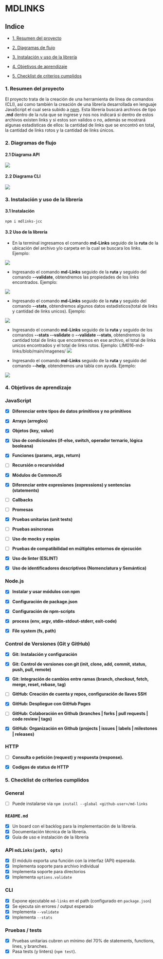 # MDLINKS

## Indice

- [1. Resumen del proyecto](#1-resumen-del-proyecto)

- [2. Diagramas de flujo](#2-diagramas-de-flujo)

- [3. Instalación y uso de la librería](#3-instalación-y-uso-de-la-librería)

- [4. Objetivos de aprendizaje](#4-objetivos-de-aprendizaje)

- [5. Checklist de criterios cumplidos](#5-checklist-de-criterios-cumplidos)

### 1. Resumen del proyecto

El proyecto trata de la creación de una herramienta de línea de comandos (CLI), así como también la creación de una librería desarrollada en lenguaje JavaScript el cual sera subido a [npm](https://www.npmjs.com/).
Esta librería buscará archivos de tipo **.md** dentro de la ruta que se ingrese y nos nos indicará si dentro de estos archivos existen links y si estos son validos o no, además se mostrará algunas estadísticas de ellos: la cantidad de links que se encontró en total, la cantidad de links rotos y la cantidad de links únicos.

### 2. Diagramas de flujo

#### 2.1 Diagrama API

![](https://github.com/imagenes/DIAGRAMA%20FLUJO%20API.jpg)

#### 2.2 Diagrama CLI

![](https://github.com/imagenes/DIAGRAMA%20FLUJO%)

### 3. Instalación y uso de la librería

#### 3.1 Instalación

`npm i mdlinks-jcc`

#### 3.2 Uso de la librería

- En la terminal ingresamos el comando **md-Links** seguido de la **ruta** de la ubicación del archivo y/o carpeta en la cual se buscara los links.
  Ejemplo:

![](https://github.com/imagenes/ruta%20sin%20opcion.png)

- Ingresando el comando **md-Links** seguido de la **ruta** y seguido del comando **--validate**, obtendremos las propiedades de los links encontrados.
  Ejemplo:

![](https://github.com/--validate.png)

- Ingresando el comando **md-Links** seguido de la **ruta** y seguido del comando **--stats**, obtendremos algunos datos estadisticos(total de links y cantidad de links unicos).
  Ejemplo:

![](https://github.com/imagenes/--stats.png)

- Ingresando el comando **md-Links** seguido de la **ruta** y seguido de los comandos **--stats --validate** o **--validate --stats**, obtendremos la cantidad total de links que encontremos en ese archivo, el total de links unicos encontrados y el total de links rotos.
  Ejemplo:
LIM016-md-links/blob/main/imagenes/
![](https://github.com/n/imagenes/--validate%20--stats.png)

- Ingresando el comando **md-Links** seguido de la **ruta** y seguido del comando **--help**, obtendremos una tabla con ayuda.
  Ejemplo:

![](https://github.com/n/imagenes/--help.png)

### 4. Objetivos de aprendizaje

### JavaScript

- [x] **Diferenciar entre tipos de datos primitivos y no primitivos**

- [x] **Arrays (arreglos)**

- [x] **Objetos (key, value)**

- [x] **Uso de condicionales (if-else, switch, operador ternario, lógica booleana)**

- [x] **Funciones (params, args, return)**

- [ ] **Recursión o recursividad**

- [x] **Módulos de CommonJS**

- [x] **Diferenciar entre expresiones (expressions) y sentencias (statements)**

- [ ] **Callbacks**

- [ ] **Promesas**

- [x] **Pruebas unitarias (unit tests)**

- [ ] **Pruebas asíncronas**

- [ ] **Uso de mocks y espías**

- [ ] **Pruebas de compatibilidad en múltiples entornos de ejecución**

- [x] **Uso de linter (ESLINT)**

- [x] **Uso de identificadores descriptivos (Nomenclatura y Semántica)**

### Node.js

- [x] **Instalar y usar módulos con npm**

- [x] **Configuración de package.json**

- [x] **Configuración de npm-scripts**

- [x] **process (env, argv, stdin-stdout-stderr, exit-code)**

- [x] **File system (fs, path)**

### Control de Versiones (Git y GitHub)

- [x] **Git: Instalación y configuración**

- [x] **Git: Control de versiones con git (init, clone, add, commit, status, push, pull, remote)**

- [x] **Git: Integración de cambios entre ramas (branch, checkout, fetch, merge, reset, rebase, tag)**

- [ ] **GitHub: Creación de cuenta y repos, configuración de llaves SSH**

- [x] **GitHub: Despliegue con GitHub Pages**

- [ ] **GitHub: Colaboración en Github (branches | forks | pull requests | code review | tags)**

- [x] **GitHub: Organización en Github (projects | issues | labels | milestones | releases)**

### HTTP

- [ ] **Consulta o petición (request) y respuesta (response).**

- [x] **Codigos de status de HTTP**

### 5. Checklist de criterios cumplidos

### General

- [ ] Puede instalarse via `npm install --global <github-user>/md-links`

### `README.md`

- [x] Un board con el backlog para la implementación de la librería.
- [x] Documentación técnica de la librería.
- [x] Guía de uso e instalación de la librería

### API `mdLinks(path, opts)`

- [x] El módulo exporta una función con la interfaz (API) esperada.
- [x] Implementa soporte para archivo individual
- [x] Implementa soporte para directorios
- [x] Implementa `options.validate`

### CLI

- [x] Expone ejecutable `md-links` en el path (configurado en `package.json`)
- [x] Se ejecuta sin errores / output esperado
- [x] Implementa `--validate`
- [x] Implementa `--stats`

### Pruebas / tests

- [x] Pruebas unitarias cubren un mínimo del 70% de statements, functions,
      lines, y branches.
- [x] Pasa tests (y linters) (`npm test`).
